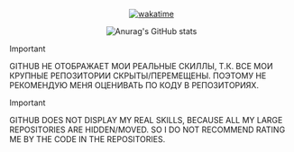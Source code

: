 <div align='center'>
  
  [![wakatime](https://wakatime.com/badge/user/018ce029-5220-4722-881d-fc5406c5e923.svg)](https://wakatime.com/@018ce029-5220-4722-881d-fc5406c5e923)

</div>

<div align='center'>

  ![Anurag's GitHub stats](https://github-readme-stats.vercel.app/api?username=IvanIsak2000&show_icons=true&theme=dark)
  
</div>


<!-- <div align='center'>
  
  ![cats](https://moe-counter.glitch.me/get/@ivanisak2000?theme=gelbooru)
  
</div>
-->

> [!IMPORTANT]
> GITHUB НЕ ОТОБРАЖАЕТ МОИ РЕАЛЬНЫЕ СКИЛЛЫ, Т.К. ВСЕ МОИ КРУПНЫЕ РЕПОЗИТОРИИ СКРЫТЫ/ПЕРЕМЕЩЕНЫ. ПОЭТОМУ НЕ РЕКОМЕНДУЮ МЕНЯ ОЦЕНИВАТЬ ПО КОДУ В РЕПОЗИТОРИЯХ.

> [!IMPORTANT]
> GITHUB DOES NOT DISPLAY MY REAL SKILLS, BECAUSE ALL MY LARGE REPOSITORIES ARE HIDDEN/MOVED. SO I DO NOT RECOMMEND RATING ME BY THE CODE IN THE REPOSITORIES.


